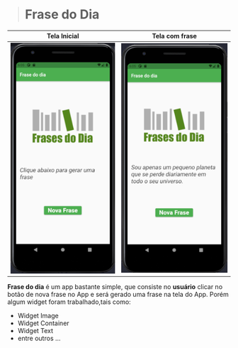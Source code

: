 ># Frase do Dia

Tela Inicial               |  Tela com frase
:-------------------------:|:-------------------------:
![](./images/screnshot01.png)  |  ![](./images/screnshot02.png)

__Frase do dia__ é um app bastante simple, que consiste no __usuário__ clicar no botão de nova frase no App e será gerado uma
frase na tela do App. Porém algum widget foram trabalhado,tais como:


* Widget Image
* Widget Container
* Widget Text
* entre outros ...


